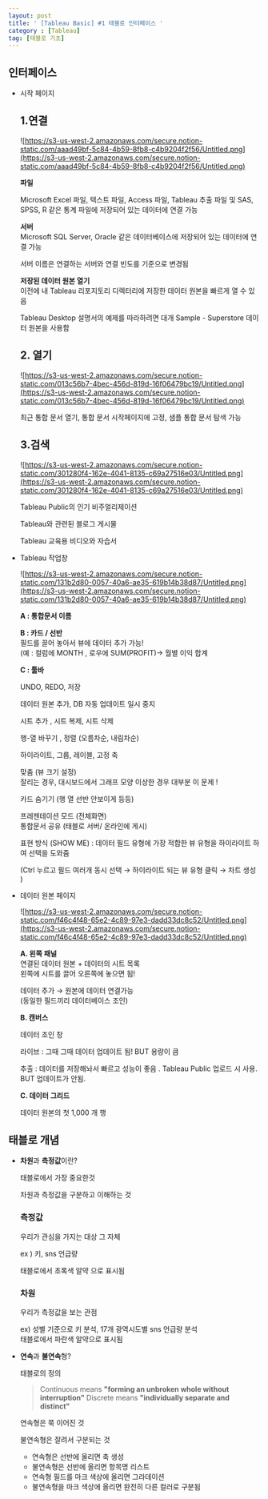 ```yaml
---
layout: post
title: ' [Tableau Basic] #1 태블로 인터페이스 '
category : [Tableau]
tag: [태블로 기초]
---
```


## 인터페이스   

- 시작 페이지   

    ## 1.연결    

    ![https://s3-us-west-2.amazonaws.com/secure.notion-static.com/aaad49bf-5c84-4b59-8fb8-c4b9204f2f56/Untitled.png](https://s3-us-west-2.amazonaws.com/secure.notion-static.com/aaad49bf-5c84-4b59-8fb8-c4b9204f2f56/Untitled.png)

    **파일**    

    Microsoft Excel 파일, 텍스트 파일, Access 파일, Tableau 추출 파일 및 SAS, SPSS, R 같은 통계 파일에 저장되어 있는 데이터에 연결 가능     

    **서버**    
    Microsoft SQL Server, Oracle 같은 데이터베이스에 저장되어 있는 데이터에 연결 가능    

    서버 이름은 연결하는 서버와 연결 빈도를 기준으로 변경됨    

    **저장된 데이터 원본 열기**   
    이전에 내 Tableau 리포지토리 디렉터리에 저장한 데이터 원본을 빠르게 열 수 있음     

    Tableau Desktop 설명서의 예제를 따라하려면 대개 Sample - Superstore 데이터 원본을 사용함    

    ## 2. 열기    

    ![https://s3-us-west-2.amazonaws.com/secure.notion-static.com/013c56b7-4bec-456d-819d-16f06479bc19/Untitled.png](https://s3-us-west-2.amazonaws.com/secure.notion-static.com/013c56b7-4bec-456d-819d-16f06479bc19/Untitled.png)

    최근 통합 문서 열기, 통합 문서 시작페이지에 고정, 샘플 통합 문서 탐색 가능    

    ## 3.검색   

    ![https://s3-us-west-2.amazonaws.com/secure.notion-static.com/301280f4-162e-4041-8135-c69a27516e03/Untitled.png](https://s3-us-west-2.amazonaws.com/secure.notion-static.com/301280f4-162e-4041-8135-c69a27516e03/Untitled.png)

    Tableau Public의 인기 비주얼리제이션   

    Tableau와 관련된 블로그 게시물   

    Tableau 교육용 비디오와 자습서     

- Tableau 작업창   

    ![https://s3-us-west-2.amazonaws.com/secure.notion-static.com/131b2d80-0057-40a6-ae35-619b14b38d87/Untitled.png](https://s3-us-west-2.amazonaws.com/secure.notion-static.com/131b2d80-0057-40a6-ae35-619b14b38d87/Untitled.png)

    **A : 통합문서 이름**     

    **B : 카드 / 선반**    
         필드를 끌어 놓아서 뷰에 데이터 추가 가능!    
         (예 : 컬럼에 MONTH , 로우에 SUM(PROFIT)→ 월별 이익 합계    

    **C : 툴바** 

    UNDO, REDO, 저장     

    데이터 원본 추가, DB 자동 업데이트 일시 중지    

    시트 추가 , 시트 복제, 시트 삭제    

    행-열 바꾸기 , 정렬 (오름차순, 내림차순)   

    하이라이트, 그룹, 레이블, 고정 축    

    맞춤 (뷰 크기 설정)    
    잘리는 경우, 대시보드에서 그래프 모양 이상한 경우 대부분 이 문제 !     

    카드 숨기기 (행 열 선반 안보이게 등등)     
   
    프레젠테이션 모드 (전체화면)   
    통합문서 공유 (태블로 서버/ 온라인에 게시)   

    표현 방식 (SHOW ME) : 데이터 필드 유형에 가장 적합한 뷰 유형을 하이라이트 하여 선택을 도와줌     

    (Ctrl 누르고 필드 여러개 동시 선택 → 하이라이트 되는 뷰 유형 클릭 → 차트 생성 )    

- 데이터 원본 페이지   

    ![https://s3-us-west-2.amazonaws.com/secure.notion-static.com/f46c4f48-65e2-4c89-97e3-dadd33dc8c52/Untitled.png](https://s3-us-west-2.amazonaws.com/secure.notion-static.com/f46c4f48-65e2-4c89-97e3-dadd33dc8c52/Untitled.png)

    **A. 왼쪽 패널**   
    연결된 데이터 원본 + 데이터의 시트 목록   
    왼쪽에 시트를 끌어 오른쪽에 놓으면 됨!   
 
    데이터 추가 → 원본에 데이터 연결가능    
    (동일한 필드끼리 데이터베이스 조인)   
   
    **B. 캔버스**    

    데이터 조인 창    

    라이브 : 그때 그때 데이터 업데이트 됨! BUT 용량이 큼     

    추출 :  데이터를 저장해놔서 빠르고 성능이 좋음 . Tableau Public 업로드 시 사용.
                BUT 업데이트가 안됨.      

    **C. 데이터 그리드**    

    데이터 원본의 첫 1,000 개 행     

## 태블로 개념   

- **차원**과 **측정값**이란?   

    태블로에서 가장 중요한것    

    차원과 측정값을 구분하고 이해하는 것      

    ### 측정값    

    우리가 관심을 가지는 대상 그 자체     

    ex ) 키, sns 언급량     

    태블로에서 초록색 알약 으로 표시됨     

    ### 차원

    우리가 측정값을 보는 관점     

    ex) 성별 기준으로 키 분석, 17개 광역시도별 sns 언급량 분석    
    태블로에서 파란색 알약으로 표시됨   

- **연속**과 **불연속**형?   

    태블로의 정의    

    > Continuous means **"forming an unbroken whole without interruption"**
    > Discrete means **"individually separate and distinct"**

    연속형은 쭉 이어진 것    

    불연속형은 잘려서 구분되는 것   

    - 연속형은 선반에 올리면 축 생성    
    - 불연속형은 선반에 올리면 항목명 리스트    
    - 연속형 필드를 마크 색상에 올리면 그라데이션    
    - 불연속형을 마크 색상에 올리면 완전히 다른 컬러로 구분됨   
